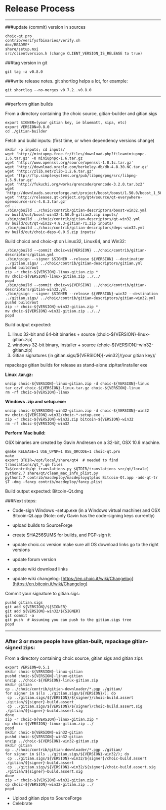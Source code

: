 Release Process
====================

* * *

###update (commit) version in sources


	choic-qt.pro
	contrib/verifysfbinaries/verify.sh
	doc/README*
	share/setup.nsi
	src/clientversion.h (change CLIENT_VERSION_IS_RELEASE to true)

###tag version in git

	git tag -a v0.8.0

###write release notes. git shortlog helps a lot, for example:

	git shortlog --no-merges v0.7.2..v0.8.0

* * *

##perform gitian builds

 From a directory containing the choic source, gitian-builder and gitian.sigs
  
	export SIGNER=(your gitian key, ie bluematt, sipa, etc)
	export VERSION=0.8.0
	cd ./gitian-builder

 Fetch and build inputs: (first time, or when dependency versions change)

	mkdir -p inputs; cd inputs/
	wget 'http://miniupnp.free.fr/files/download.php?file=miniupnpc-1.6.tar.gz' -O miniupnpc-1.6.tar.gz
	wget 'http://www.openssl.org/source/openssl-1.0.1c.tar.gz'
	wget 'http://download.oracle.com/berkeley-db/db-4.8.30.NC.tar.gz'
	wget 'http://zlib.net/zlib-1.2.6.tar.gz'
	wget 'ftp://ftp.simplesystems.org/pub/libpng/png/src/libpng-1.5.9.tar.gz'
	wget 'http://fukuchi.org/works/qrencode/qrencode-3.2.0.tar.bz2'
	wget 'http://downloads.sourceforge.net/project/boost/boost/1.50.0/boost_1_50_0.tar.bz2'
	wget 'http://releases.qt-project.org/qt4/source/qt-everywhere-opensource-src-4.8.3.tar.gz'
	cd ..
	./bin/gbuild ../choic/contrib/gitian-descriptors/boost-win32.yml
	mv build/out/boost-win32-1.50.0-gitian2.zip inputs/
	./bin/gbuild ../choic/contrib/gitian-descriptors/qt-win32.yml
	mv build/out/qt-win32-4.8.3-gitian-r1.zip inputs/
	./bin/gbuild ../choic/contrib/gitian-descriptors/deps-win32.yml
	mv build/out/choic-deps-0.0.5.zip inputs/

 Build choicd and choic-qt on Linux32, Linux64, and Win32:
  
	./bin/gbuild --commit choic=v${VERSION} ../choic/contrib/gitian-descriptors/gitian.yml
	./bin/gsign --signer $SIGNER --release ${VERSION} --destination ../gitian.sigs/ ../choic/contrib/gitian-descriptors/gitian.yml
	pushd build/out
	zip -r choic-${VERSION}-linux-gitian.zip *
	mv choic-${VERSION}-linux-gitian.zip ../../
	popd
	./bin/gbuild --commit choic=v${VERSION} ../choic/contrib/gitian-descriptors/gitian-win32.yml
	./bin/gsign --signer $SIGNER --release ${VERSION}-win32 --destination ../gitian.sigs/ ../choic/contrib/gitian-descriptors/gitian-win32.yml
	pushd build/out
	zip -r choic-${VERSION}-win32-gitian.zip *
	mv choic-${VERSION}-win32-gitian.zip ../../
	popd

  Build output expected:

  1. linux 32-bit and 64-bit binaries + source (choic-${VERSION}-linux-gitian.zip)
  2. windows 32-bit binary, installer + source (choic-${VERSION}-win32-gitian.zip)
  3. Gitian signatures (in gitian.sigs/${VERSION}[-win32]/(your gitian key)/

repackage gitian builds for release as stand-alone zip/tar/installer exe

**Linux .tar.gz:**

	unzip choic-${VERSION}-linux-gitian.zip -d choic-${VERSION}-linux
	tar czvf choic-${VERSION}-linux.tar.gz choic-${VERSION}-linux
	rm -rf choic-${VERSION}-linux

**Windows .zip and setup.exe:**

	unzip choic-${VERSION}-win32-gitian.zip -d choic-${VERSION}-win32
	mv choic-${VERSION}-win32/choic-*-setup.exe .
	zip -r choic-${VERSION}-win32.zip bitcoin-${VERSION}-win32
	rm -rf choic-${VERSION}-win32

**Perform Mac build:**

  OSX binaries are created by Gavin Andresen on a 32-bit, OSX 10.6 machine.

	qmake RELEASE=1 USE_UPNP=1 USE_QRCODE=1 choic-qt.pro
	make
	export QTDIR=/opt/local/share/qt4  # needed to find translations/qt_*.qm files
	T=$(contrib/qt_translations.py $QTDIR/translations src/qt/locale)
	python2.7 share/qt/clean_mac_info_plist.py
	python2.7 contrib/macdeploy/macdeployqtplus Bitcoin-Qt.app -add-qt-tr $T -dmg -fancy contrib/macdeploy/fancy.plist

 Build output expected: Bitcoin-Qt.dmg

###Next steps:

* Code-sign Windows -setup.exe (in a Windows virtual machine) and
  OSX Bitcoin-Qt.app (Note: only Gavin has the code-signing keys currently)

* upload builds to SourceForge

* create SHA256SUMS for builds, and PGP-sign it

* update choic.cc version
  make sure all OS download links go to the right versions

* update forum version

* update wiki download links

* update wiki changelog: [https://en.choic.it/wiki/Changelog](https://en.bitcoin.it/wiki/Changelog)

Commit your signature to gitian.sigs:

	pushd gitian.sigs
	git add ${VERSION}/${SIGNER}
	git add ${VERSION}-win32/${SIGNER}
	git commit -a
	git push  # Assuming you can push to the gitian.sigs tree
	popd

-------------------------------------------------------------------------

### After 3 or more people have gitian-built, repackage gitian-signed zips:

From a directory containing choic source, gitian.sigs and gitian zips

	export VERSION=0.5.1
	mkdir choic-${VERSION}-linux-gitian
	pushd choic-${VERSION}-linux-gitian
	unzip ../choic-${VERSION}-linux-gitian.zip
	mkdir gitian
	cp ../choic/contrib/gitian-downloader/*.pgp ./gitian/
	for signer in $(ls ../gitian.sigs/${VERSION}/); do
	 cp ../gitian.sigs/${VERSION}/${signer}/choic-build.assert ./gitian/${signer}-build.assert
	 cp ../gitian.sigs/${VERSION}/${signer}/choic-build.assert.sig ./gitian/${signer}-build.assert.sig
	done
	zip -r choic-${VERSION}-linux-gitian.zip *
	cp choic-${VERSION}-linux-gitian.zip ../
	popd
	mkdir choic-${VERSION}-win32-gitian
	pushd choic-${VERSION}-win32-gitian
	unzip ../choic-${VERSION}-win32-gitian.zip
	mkdir gitian
	cp ../choic/contrib/gitian-downloader/*.pgp ./gitian/
	for signer in $(ls ../gitian.sigs/${VERSION}-win32/); do
	 cp ../gitian.sigs/${VERSION}-win32/${signer}/choic-build.assert ./gitian/${signer}-build.assert
	 cp ../gitian.sigs/${VERSION}-win32/${signer}/choic-build.assert.sig ./gitian/${signer}-build.assert.sig
	done
	zip -r choic-${VERSION}-win32-gitian.zip *
	cp choic-${VERSION}-win32-gitian.zip ../
	popd

- Upload gitian zips to SourceForge
- Celebrate 
